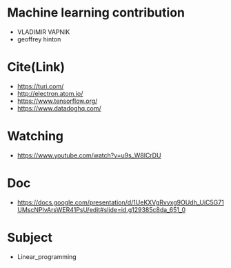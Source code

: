 # Machine learning contribution
- VLADIMIR VAPNIK
- geoffrey hinton

# Cite(Link)

- https://turi.com/
- http://electron.atom.io/
- https://www.tensorflow.org/
- https://www.datadoghq.com/

# Watching

- https://www.youtube.com/watch?v=u9s_W8lCrDU

# Doc

- https://docs.google.com/presentation/d/1UeKXVgRvvxg9OUdh_UiC5G71UMscNPlvArsWER41PsU/edit#slide=id.g129385c8da_651_0

# Subject
- Linear_programming

